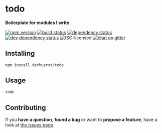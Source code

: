 # todo

**Boilerplate for modules I write.**

[![npm version](https://img.shields.io/npm/v/todo.svg)](https://www.npmjs.com/package/todo)
[![build status](https://img.shields.io/travis/derhuerst/todo.svg)](https://travis-ci.org/derhuerst/todo)
[![dependency status](https://img.shields.io/david/derhuerst/todo.svg)](https://david-dm.org/derhuerst/todo)
[![dev dependency status](https://img.shields.io/david/dev/derhuerst/todo.svg)](https://david-dm.org/derhuerst/todo#info=devDependencies)
![ISC-licensed](https://img.shields.io/github/license/derhuerst/todo.svg)
[![chat on gitter](https://badges.gitter.im/derhuerst.svg)](https://gitter.im/derhuerst)


## Installing

```shell
npm install derhuerst/todo
```


## Usage

```js
todo
```


## Contributing

If you **have a question**, **found a bug** or want to **propose a feature**, have a look at [the issues page](https://github.com/derhuerst/location/issues).
